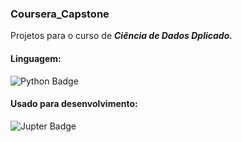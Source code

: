 ### Coursera_Capstone
Projetos para o curso de ***Ciência de Dados Dplicado.***

#### Linguagem:
![Python Badge](https://img.shields.io/badge/Python-3776AB?style=flat&logo=python&logoColor=white)

#### Usado para desenvolvimento:
![Jupter Badge](https://img.shields.io/badge/Jupyter-F37626.svg?&style=flat&logo=Jupyter&logoColor=white)
